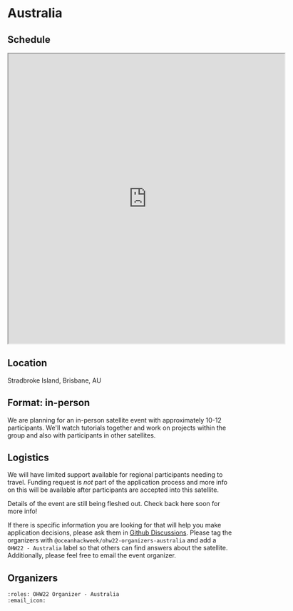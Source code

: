 # Australia

## Schedule

<iframe width=620 height=650 src="https://docs.google.com/spreadsheets/d/e/2PACX-1vQSK-BFmCaqDp04f6Kfc1tWNIHFDaxHclqe-2Rb4vNlt0we2bqXednUJ_Zk2sRoeqd5nxqsEvJHjYfm/pubhtml?gid=655090657&amp;single=true&amp;widget=true&amp;headers=false"></iframe>

## Location

Stradbroke Island, Brisbane, AU

## Format: in-person

We are planning for an in-person satellite event with approximately 10-12 participants. We'll watch tutorials together and work on projects within the group and also with participants in other satellites.

<!-- ## Applicants profile: -->

## Logistics

We will have limited support available for regional participants needing to travel. Funding request is _not_ part of the application process and more info on this will be available after participants are accepted into this satellite.

Details of the event are still being fleshed out. Check back here soon for more info!

If there is specific information you are looking for that will help you make application decisions, please ask them in [Github Discussions](https://github.com/orgs/oceanhackweek/discussions/categories/q-a?discussions_q=category%3AQ%26A+label%3A%22OHW22+-+Australia%22).
Please tag the organizers with `@oceanhackweek/ohw22-organizers-australia` and add a `OHW22 - Australia` label so that others can find answers about the satellite.
Additionally, please feel free to email the event organizer.

## Organizers

```{ohw-team}
:roles: OHW22 Organizer - Australia
:email_icon:
```

